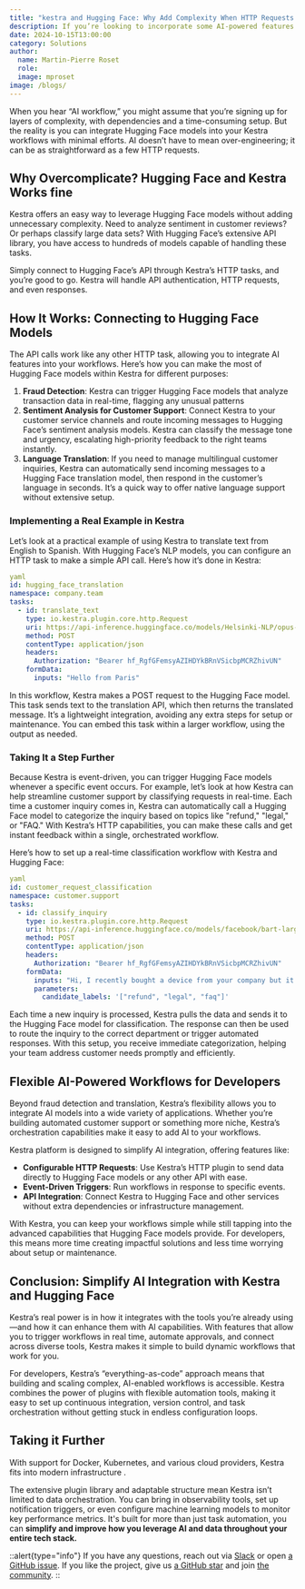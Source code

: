 ```yaml
---
title: "kestra and Hugging Face: Why Add Complexity When HTTP Requests Can Do It All?"
description: If you’re looking to incorporate some AI-powered features like natural language processing or real-time data insights, Kestra can help. The HTTP task functionality allows you to tap directly into Hugging Face’s powerful library of pre-trained models. No extra infrastructure is needed.
date: 2024-10-15T13:00:00
category: Solutions
author:
  name: Martin-Pierre Roset
  role: 
  image: mproset
image: /blogs/
---
```


When you hear “AI workflow,” you might assume that you’re signing up for layers of complexity, with dependencies and a time-consuming setup. But the reality is you can integrate Hugging Face models into your Kestra workflows with minimal efforts. AI doesn’t have to mean over-engineering; it can be as straightforward as a few HTTP requests. 

## Why Overcomplicate? Hugging Face and Kestra Works fine

Kestra offers an easy way to leverage Hugging Face models without adding unnecessary complexity. Need to analyze sentiment in customer reviews? Or perhaps classify large data sets? With Hugging Face’s extensive API library, you have access to hundreds of models capable of handling these tasks.

 Simply connect to Hugging Face’s API through Kestra’s HTTP tasks, and you’re good to go. Kestra will handle API authentication, HTTP requests, and even responses.

## How It Works: Connecting to Hugging Face Models

The API calls work like any other HTTP task, allowing you to integrate AI features into your workflows. Here’s how you can make the most of Hugging Face models within Kestra for different purposes:

1. **Fraud Detection**: Kestra can trigger Hugging Face models that analyze transaction data in real-time, flagging any unusual patterns
2. **Sentiment Analysis for Customer Support**: Connect Kestra to your customer service channels and route incoming messages to Hugging Face’s sentiment analysis models. Kestra can classify the message tone and urgency, escalating high-priority feedback to the right teams instantly.
3. **Language Translation**: If you need to manage multilingual customer inquiries, Kestra can automatically send incoming messages to a Hugging Face translation model, then respond in the customer’s language in seconds. It’s a quick way to offer native language support without extensive setup.

### Implementing a Real Example in Kestra

Let’s look at a practical example of using Kestra to translate text from English to Spanish. With Hugging Face’s NLP models, you can configure an HTTP task to make a simple API call. Here’s how it’s done in Kestra:

```yaml
yaml
id: hugging_face_translation
namespace: company.team
tasks:
  - id: translate_text
    type: io.kestra.plugin.core.http.Request
    uri: https://api-inference.huggingface.co/models/Helsinki-NLP/opus-mt-en-es
    method: POST
    contentType: application/json
    headers:
      Authorization: "Bearer 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"
    formData:
      inputs: "Hello from Paris"
```

In this workflow, Kestra makes a POST request to the Hugging Face model. This task sends text to the translation API, which then returns the translated message. It’s a lightweight integration, avoiding any extra steps for setup or maintenance. You can embed this task within a larger workflow, using the output as needed.

### Taking It a Step Further

Because Kestra is event-driven, you can trigger Hugging Face models whenever a specific event occurs. For example, let’s look at how Kestra can help streamline customer support by classifying requests in real-time. Each time a customer inquiry comes in, Kestra can automatically call a Hugging Face model to categorize the inquiry based on topics like "refund," "legal," or "FAQ." With Kestra’s HTTP capabilities, you can make these calls and get instant feedback within a single, orchestrated workflow.

Here’s how to set up a real-time classification workflow with Kestra and Hugging Face:

```yaml
yaml
id: customer_request_classification
namespace: customer.support
tasks:
  - id: classify_inquiry
    type: io.kestra.plugin.core.http.Request
    uri: https://api-inference.huggingface.co/models/facebook/bart-large-mnli
    method: POST
    contentType: application/json
    headers:
      Authorization: "Bearer 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"
    formData:
      inputs: "Hi, I recently bought a device from your company but it is not working as advertised and I would like to get reimbursed!"
      parameters:
        candidate_labels: '["refund", "legal", "faq"]'
```

Each time a new inquiry is processed, Kestra pulls the data and sends it to the Hugging Face model for classification. The response can then be used to route the inquiry to the correct department or trigger automated responses. With this setup, you receive immediate categorization, helping your team address customer needs promptly and efficiently.

## Flexible AI-Powered Workflows for Developers

Beyond fraud detection and translation, Kestra’s flexibility allows you to integrate AI models into a wide variety of applications. Whether you’re building automated customer support or something more niche, Kestra’s orchestration capabilities make it easy to add AI to your workflows.

 Kestra platform is designed to simplify AI integration, offering features like:

- **Configurable HTTP Requests**: Use Kestra’s HTTP plugin to send data directly to Hugging Face models or any other API with ease.
- **Event-Driven Triggers**: Run workflows in response to specific events.
- **API Integration**: Connect Kestra to Hugging Face and other services without extra dependencies or infrastructure management.

With Kestra, you can keep your workflows simple while still tapping into the advanced capabilities that Hugging Face models provide. For developers, this means more time creating impactful solutions and less time worrying about setup or maintenance.

## Conclusion: Simplify AI Integration with Kestra and Hugging Face

Kestra’s real power is in how it integrates with the tools you’re already using—and how it can enhance them with AI capabilities. With features that allow you to trigger workflows in real time, automate approvals, and connect across diverse tools, Kestra makes it simple to build dynamic workflows that work for you.

For developers, Kestra’s “everything-as-code” approach means that building and scaling complex, AI-enabled workflows is accessible. Kestra combines the power of plugins with flexible automation tools, making it easy to set up continuous integration, version control, and task orchestration without getting stuck in endless configuration loops.

## Taking it Further

 With support for Docker, Kubernetes, and various cloud providers, Kestra fits into modern infrastructure .

The extensive plugin library and adaptable structure mean Kestra isn’t limited to data orchestration. You can bring in observability tools, set up notification triggers, or even configure machine learning models to monitor key performance metrics. It's built for more than just task automation, you can **simplify and improve how you leverage AI and data throughout your entire tech stack.**

::alert{type="info"}
If you have any questions, reach out via [Slack](https://kestra.io/slack) or open [a GitHub issue](https://github.com/kestra-io/kestra).
If you like the project, give us [a GitHub star](https://github.com/kestra-io/kestra) and join [the community](https://kestra.io/slack).
::